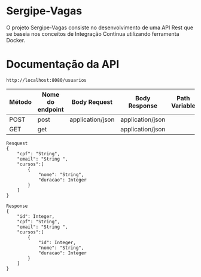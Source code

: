 # Sergipe-Vagas

O projeto Sergipe-Vagas consiste no desenvolvimento de uma API Rest que se baseia nos conceitos de Integração Contínua utilizando ferramenta Docker.


# Documentação da API

```
http://localhost:8080/usuarios
```

| Método | Nome do endpoint |Body Request | Body Response | Path Variable
|-----------------------------------------------------------------------------------------------------------------|-----------------------------------------------------------------------------------------------------------------|-----------------------------------------------------------------------------------------------------------------|-----------------------------------------------------------------------------------------------------------------| -----------------------------------------------------------------------------------------------------------------|
| POST | post |application/json | application/json | |
| GET | get | |  application/json | |

```
Resquest
{
    "cpf": "String",
    "email": "String ",
    "cursos":[
        {
            "nome": "String",
            "duracao": Integer
        }
    ]
}
```
```
Response
{
    "id": Integer,
    "cpf": "String",
    "email": "String ",
    "cursos":[
        {
            "id": Integer,
            "nome": "String",
            "duracao": Integer
        }
    ]
}
```
